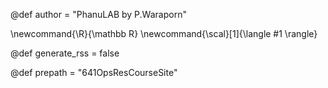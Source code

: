 <!-- @def author = "The Oracle" -->
@def author = "PhanuLAB by P.Waraporn"


\newcommand{\R}{\mathbb R}
\newcommand{\scal}[1]{\langle #1 \rangle}

@def generate_rss = false


<!-- name of GitHub repository -->
@def prepath = "641OpsResCourseSite"